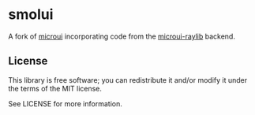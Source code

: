 # smolui

A fork of [microui](https://github.com/rxi/microui) incorporating code from the
[microui-raylib](https://github.com/marionauta/microui-raylib) backend.

## License
This library is free software; you can redistribute it and/or modify it under
the terms of the MIT license.

See LICENSE for more information.
